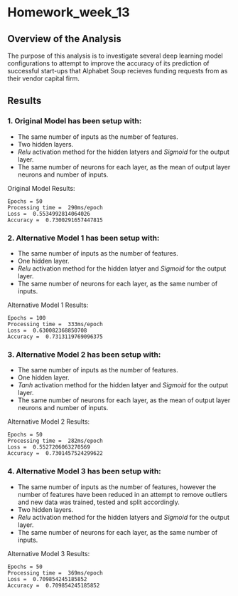 # Homework_week_13

## Overview of the Analysis
The purpose of this analysis is to investigate several deep learning model configurations to attempt to improve the accuracy of its prediction of successful start-ups that Alphabet Soup recieves funding requests from as their vendor capital firm.


## Results

### 1. Original Model has been setup with:
* The same number of inputs as the number of features.
* Two hidden layers.
* *Relu* activation method for the hidden latyers and *Sigmoid* for the output layer.
* The same number of neurons for each layer, as the mean of output layer neurons and number of inputs.

Original Model Results:
```
Epochs = 50
Processing time =  290ms/epoch
Loss =  0.5534992814064026
Accuracy =  0.7300291657447815
``` 

### 2. Alternative Model 1 has been setup with:
* The same number of inputs as the number of features.
* One hidden layer.
* *Relu* activation method for the hidden latyer and *Sigmoid* for the output layer.
* The same number of neurons for each layer, as the same number of inputs.

Alternative Model 1 Results:
```
Epochs = 100
Processing time =  333ms/epoch
Loss =  0.630082368850708
Accuracy =  0.7313119769096375
``` 

### 3. Alternative Model 2 has been setup with:
* The same number of inputs as the number of features.
* One hidden layer.
* *Tanh* activation method for the hidden latyer and *Sigmoid* for the output layer.
* The same number of neurons for each layer, as the mean of output layer neurons and number of inputs.

Alternative Model 2 Results:
```
Epochs = 50
Processing time =  282ms/epoch
Loss =  0.5527206063270569
Accuracy =  0.7301457524299622
``` 

### 4. Alternative Model 3 has been setup with:
* The same number of inputs as the number of features, however the number of features have been reduced in an attempt to remove outliers and new data was trained, tested and split accordingly.
* Two hidden layers.
* *Relu* activation method for the hidden latyers and *Sigmoid* for the output layer.
* The same number of neurons for each layer, as the same number of inputs.

Alternative Model 3 Results:
```
Epochs = 50
Processing time =  369ms/epoch
Loss =  0.709854245185852
Accuracy =  0.709854245185852
``` 